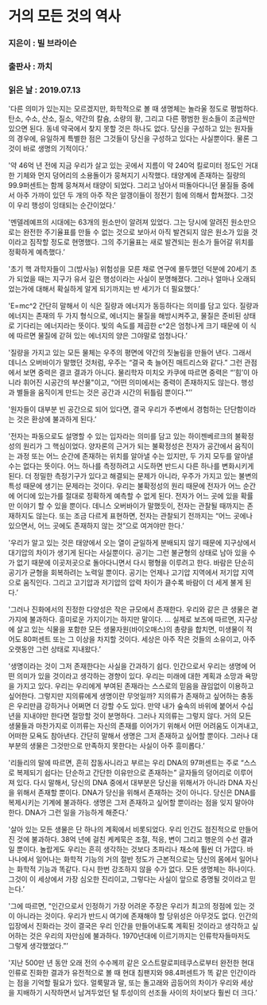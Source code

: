 # 거의 모든 것의 역사
### 지은이 : 빌 브라이슨
### 출판사 : 까치
### 읽은 날 : 2019.07.13

'다른 의미가 있는지는 모르겠지만, 화학적으로 볼 때 생명체는 놀라울 정도로 평범하다. 탄소, 수소, 산소, 질소, 약간의 칼슘, 소량의 황, 그리고 다른 평범한 원소들이 조금씩만 있으면 된다. 동네 약국에서 찾지 못할 것은 하나도 없다. 당신을 구성하고 있는 원자들의 경우에, 유일하게 특별한 점은 그것들이 당신을 구성하고 있다는 사실뿐이다. 물론 그것이 바로 생명의 기적이다.’

'약 46억 년 전에 지금 우리가 살고 있는 곳에서 지름이 약 240억 킬로미터 정도인 거대한 기체와 먼지 덩어리의 소용돌이가 뭉쳐지기 시작했다. 태양계에 존재하는 질량의 99.9퍼센트는 함께 뭉쳐져서 태양이 되었다. 그리고 남아서 떠돌아다니던 물질들 중에서 아주 가까이 있던 두 개의 아주 작은 알갱이들이 정전기 힘에 의해서 합쳐졌다. 그것이 우리 행성이 잉태되는 순간이었다.’

'멘델레예프의 시대에는 63개의 원소만이 알려져 있었다. 그는 당시에 알려진 원소만으로는 완전한 주기율표를 만들 수 없는 것으로 보아서 아직 발견되지 않은 원소가 있을 것이라고 짐작할 정도로 현명했다. 그의 주기율표는 새로 발견되는 원소가 들어갈 위치를 정확하게 예측했다.’

'초기 핵 과학자들이 그(방사능) 위험성을 모른 채로 연구에 몰두했던 덕분에 20세기 초가 되었을 때는 지구가 유서 깊은 행성이라는 사실이 분명해졌다. 그러나 얼마나 오래되었는가에 대해서 확실하게 알게 되기까지는 반 세기가 더 필요했다.’

'E=mc^2
간단히 말해서 이 식은 질량과 에너지가 동등하다는 의미를 담고 있다. 질량과 에너지는 존재의 두 가지 형식으로, 에너지는 물질을 해방시켜주고, 물질은 준비된 상태로 기다리는 에너지라는 뜻이다. 빛의 속도를 제곱한 c^2은 엄청나게 크기 때문에 이 식에 따르면 물질에 갇혀 있는 에너지의 양은 그야말로 엄청나다.’

'질량을 가지고 있는 모든 물체는 우주의 평면에 약간의 짓눌림을 만들어 낸다. 그래서 데니스 오버바이가 말했던 것처럼, 우주는 “결국 축 늘어진 매트리스와 같다.” 그런 관점에서 보면 중력은 결코 결과가 아니다. 물리학자 미치오 카쿠에 따르면 중력은 “’힘’이 아니라 휘어진 시공간의 부산물"이고, “어떤 의미에서는 중력이 존재하지도 않는다. 행성과 별들을 움직이게 만드는 것은 공간과 시간의 뒤틀림 뿐이다."’’

'원자들이 대부분 빈 공간으로 되어 있다면, 결국 우리가 주변에서 경험하는 단단함이라는 것은 환상에 불과하게 된다.’

'전자는 파동으로도 설명할 수 있는 입자라는 의미를 담고 있는 하이젠베르크의 불확정성의 원리가 그 핵심이었다. 양자론의 근거가 되는 불확정성은 전자가 공간에서 움직이는 과정 또는 어느 순간에 존재하는 위치를 알아낼 수는 있지만, 두 가지 모두를 알아낼 수는 없다는 뜻이다. 어느 하나를 측정하려고 시도하면 반드시 다른 하나를 변화시키게 된다. 더 정밀한 측정기구가 있다고 해결되는 문제가 아니라, 우주가 가지고 있는 불변의 특성 때문에 생기는 문제라는 것이다.
우리는 불확정성의 원리 때문에 전자가 어느 순간에 어디에 있는가를 절대로 정확하게 예측할 수 없게 된다. 전자가 어느 곳에 있을 확률만 이야기 할 수 있을 뿐이다. 데니스 오버바이가 말했듯이, 전자는 관찰될 때까지는 존재하지도 않는다. 또는 조금 다르게 표현하면, 전자는 관찰되기 전까지는 “어느 곳에나 있으면서, 어느 곳에도 존재하지 않는 것”으로 여겨야만 한다.’

'우리가 알고 있는 것은 태양에서 오는 열이 균일하게 분배되지 않기 때문에 지구상에서 대기압의 차이가 생기게 된다는 사실뿐이다. 공기는 그런 불균형의 상태로 남아 있을 수가 없기 때문에 이곳저곳으로 돌아다니면서 다시 평형을 이루려고 한다. 바람은 단순히 공기가 균형을 회복하려는 노력일 뿐이다. 공기는 언제나 고기압 지역에서 저기압 지역으로 움직인다. 그리고 고기압과 저기압의 압력 차이가 클수록 바람이 더 세게 불게 된다.’

'그러나 진화에서의 진정한 다양성은 작은 규모에서 존재한다. 우리와 같은 큰 생물은 곁가지에 불과하다. 흥미로운 가지이기는 하지만 말이다. … 실제로 보즈에 따르면, 지구상에 살고 있는 식물을 포함한 모든 생물자원(바이오매스)의 총량을 합치면, 미생물이 적어도 80퍼센트 또는 그 이상을 차지할 것이다. 세상은 아주 작은 것들의 소유이고, 아주 오랫동안 그런 상태로 지내왔다.’

'생명이라는 것이 그저 존재한다는 사실을 간과하기 쉽다. 인간으로서 우리는 생명에 어떤 의미가 있을 것이라고 생각하는 경향이 있다. 우리는 미래에 대한 계획과 소망과 욕망을 가지고 있다. 우리는 우리에게 부여된 존재라는 스스로의 믿음을 끊임없이 이용하고 싶어한다. 그렇지만 지의류에게 생명이란 무엇일까? 지의류가 존재하고 싶어하는 충동은 우리만큼 강하거나 어쩌면 더 강할 수도 있다. 만약 내가 숲속의 바위에 붙어서 수십 년을 지내야만 한다면 절망할 것이 분명하다. 그러나 지의류는 그렇지 않다. 거의 모든 생물들과 마찬가지로 이끼류는 자신의 존재를 이어가기 위해서 어떤 어려움도 이겨내고, 어떠한 모욕도 참아낸다. 간단히 말해서 생명은 그저 존재하고 싶어할 뿐이다. 그러나 대부분의 생물은 그것만으로 만족하지 못한다는 사실이 아주 흥미롭다.’

'리들리의 말에 따르면, 흔히 잡동사니라고 부르는 우리 DNA의 97퍼센트는 주로 “스스로 복제되기 쉽다는 단순하고 간단한 이유만으로 존재하는” 글자들의 덩어리로 이루어져 있다. 다시 말해서, 당신의 DNA 중에서 대부분은 당신을 위해서가 아니라 DNA 자신을 위해서 존재할 뿐이다. DNA가 당신을 위해서 존재하는 것이 아니다. 당신은 DNA를 복제시키는 기계에 불과하다. 생명은 그저 존재하고 싶어할 뿐이라는 점을 잊지 말아야 한다. DNA가 그런 일을 가능하게 해준다.’

'살아 있는 모든 생물은 단 하나의 계획에서 비롯되었다. 우리 인간도 점진적으로 만들어진 것에 불과하다. 38억 년에 걸친 케케묵은 조절, 적응, 변이 그리고 행운의 수선 결과일 뿐이다. 놀랍게도 우리는 흔히 생각하는 것보다 초파리나 채소에 훨씬 더 가깝다. 바나나에서 일어나는 화학적 기능의 거의 절반 정도가 근본적으로는 당신의 몸에서 일어나는 화학적 기능과 똑같다.
다시 한번 강조하지 않을 수가 없다. 모든 생명체는 하나이다. 그것이 이 세상에서 가장 심오한 진리이고, 그렇다는 사실이 앞으로 증명될 것이라고 믿는다.’

'그에 따르면, "인간으로서 인정하기 가장 어려운 주장은 우리가 최고의 정점에 있는 것이 아니라는 것이다. 우리가 반드시 여기에 존재해야 할 당위성은 아무것도 없다. 인간의 입장에서 진화라는 것이 결국은 우리 인간을 만들어내도록 계획된 것이라고 생각하고 싶어하는 것은 우리의 자만심에 불과하다. 1970년대에 이르기까지는 인류학자들마저도 그렇게 생각했었다.”’

'지난 500만 년 동안 오래 전의 수수께끼 같은 오스트랄로피테쿠스로부터 완전한 현대 인류로 진화한 결과가 유전적으로 볼 때 현대 침팬지와 98.4퍼센트가 똑 같은 인간이라는 점을 기억할 필요가 있다. 얼룩말과 말, 또는 돌고래와 곱등어의 차이가 우리와 세상을 지배하기 시작하면서 남겨두었던 털 투성이의 선조들 사이의 차이보다 훨씬 더 크다.’